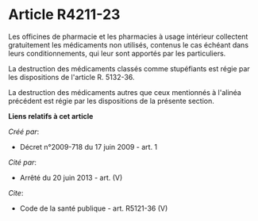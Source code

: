 # Article R4211-23

Les officines de pharmacie et les pharmacies à usage intérieur collectent gratuitement les médicaments non utilisés, contenus
le cas échéant dans leurs conditionnements, qui leur sont apportés par les particuliers. 

La destruction des médicaments classés comme stupéfiants est régie par les dispositions de l'article R. 5132-36. 

La destruction des médicaments autres que ceux mentionnés à l'alinéa précédent est régie par les dispositions de la présente
section.

**Liens relatifs à cet article**

_Créé par_:

  - Décret n°2009-718 du 17 juin 2009 - art. 1

_Cité par_:

  - Arrêté du 20 juin 2013 - art. (V)

_Cite_:

  - Code de la santé publique - art. R5121-36 (V)
